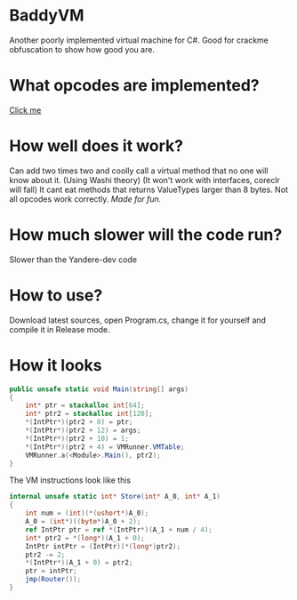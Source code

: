 # BaddyVM
Another poorly implemented virtual machine for C#.
Good for crackme obfuscation to show how good you are.

# What opcodes are implemented?
[Click me](https://github.com/BadRyuner/BaddyVM/blob/master/BaddyVM/VM/VMCore.cs#L110)

# How well does it work?
Can add two times two and coolly call a virtual method that no one will know about it. (Using Washi theory) (It won't work with interfaces, coreclr will fall)
It cant eat methods that returns ValueTypes larger than 8 bytes.
Not all opcodes work correctly. 
_*Made for fun.*_

# How much slower will the code run?
Slower than the Yandere-dev code

# How to use?
Download latest sources, open Program.cs, change it for yourself and compile it in Release mode.

# How it looks
```csharp
public unsafe static void Main(string[] args)
{
	int* ptr = stackalloc int[64];
	int* ptr2 = stackalloc int[120];
	*(IntPtr*)(ptr2 + 0) = ptr;
	*(IntPtr*)(ptr2 + 12) = args;
	*(IntPtr*)(ptr2 + 10) = 1;
	*(IntPtr*)(ptr2 + 4) = VMRunner.VMTable;
	VMRunner.a(<Module>.Main(), ptr2);
}
```
The VM instructions look like this
```csharp
internal unsafe static int* Store(int* A_0, int* A_1)
{
	int num = (int)(*(ushort*)A_0);
	A_0 = (int*)((byte*)A_0 + 2);
	ref IntPtr ptr = ref *(IntPtr*)(A_1 + num / 4);
	int* ptr2 = *(long*)(A_1 + 0);
	IntPtr intPtr = (IntPtr)(*(long*)ptr2);
	ptr2 -= 2;
	*(IntPtr*)(A_1 + 0) = ptr2;
	ptr = intPtr;
	jmp(Router());
}
```